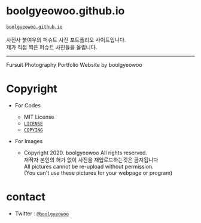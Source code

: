 # boolgyeowoo.github.io

  [```boolgyeowoo.github.io```](https://boolgyeowoo.github.io)\
\
  사진사 붉여우의 퍼슈트 사진 포트폴리오 사이트입니다.\
  제가 직접 찍은 퍼슈트 사진들을 올립니다.


******

Fursuit Photography Portfolio Website by boolgyeowoo



# Copyright
* For Codes
    + MIT License
    + [```LICENSE```](https://github.com/boolgyeowoo/boolgyeowoo.github.io/blob/master/LICENSE)
    + [```COPYING```](https://github.com/boolgyeowoo/boolgyeowoo.github.io/blob/master/COPYING)

* For Images
    + Copyright 2020. boolgyeowoo All rights reserved.\
      저작자 본인의 허가 없이 사진을 재업로드하는것은 금지됩니다\
      All pictures cannot be re-upload without permission.\
      (You can't use these pictures for your webpage or program)


# contact
   * Twitter : [```@boolgyeowoo```](https://twitter.com/boolgyeowoo)
